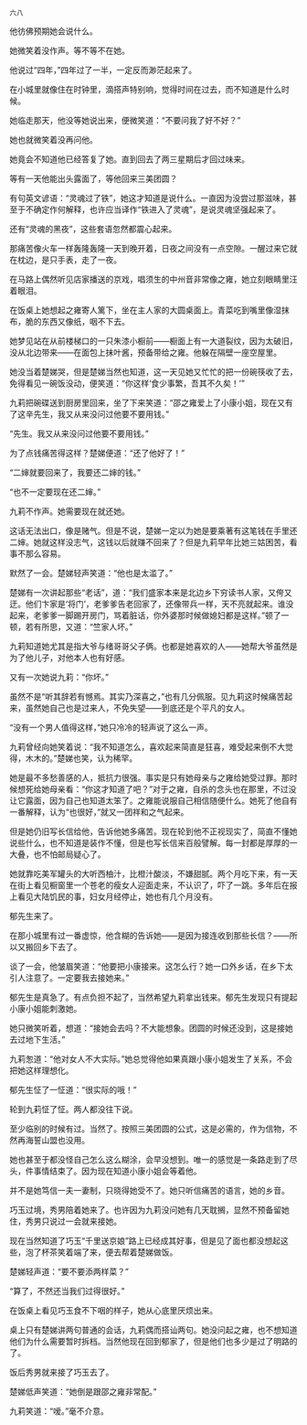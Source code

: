     六八 

   他彷佛预期她会说什么。

   她微笑着没作声。等不等不在她。

   他说过“四年，”四年过了一半，一定反而渺茫起来了。

   在小城里就像住在时钟里，滴搭声特别响，觉得时间在过去，而不知道是什么时候。

   她临走那天，他没等她说出来，便微笑道：“不要问我了好不好？”

   她也就微笑着没再问他。

   她竟会不知道他已经答复了她。直到回去了两三星期后才回过味来。

   等有一天他能出头露面了，等他回来三美团圆？

   有句英文谚语：“灵魂过了铁”，她这才知道是说什么。一直因为没尝过那滋味，甚至于不确定作何解释，也许应当译作“铁进入了灵魂”，是说灵魂坚强起来了。

   还有“灵魂的黑夜”，这些套语忽然都震心起来。

   那痛苦像火车一样轰隆轰隆一天到晚开着，日夜之间没有一点空隙。一醒过来它就在枕边，是只手表，走了一夜。

   在马路上偶然听见店家播送的京戏，唱须生的中州音非常像之雍，她立刻眼睛里汪着眼泪。

   在饭桌上她想起之雍寄人篱下，坐在主人家的大圆桌面上。青菜吃到嘴里像湿抹布，脆的东西又像纸，咽不下去。

   她梦见站在从前楼梯口的一只朱漆小橱前——橱面上有一大道裂纹，因为太破旧，没从北边带来——在面包上抹叶酱，预备带给之雍。他躲在隔壁一座空屋里。

   她没当着楚娣哭，但是楚娣当然也知道，这一天见她又忙忙的把一份碗筷收了去，免得看见一碗饭没动，便笑道：“你这样‘食少事繁，吾其不久矣！’”

   九莉把碗碟送到厨房里回来，坐了下来笑道：“邵之雍爱上了小康小姐，现在又有了这辛先生，我又从来没问过他要不要用钱。”

   “先生。我又从来没问过他要不要用钱。”

   为了点钱痛苦得这样？楚娣便道：“还了他好了！”

   “二婶就要回来了，我要还二婶的钱。”

   “也不一定要现在还二婶。”

   九莉不作声。她需要现在就还她。

   这话无法出口，像是赌气。但是不说，楚娣一定以为她是要乘著有这笔钱在手里还二婶。她就这样没志气，这钱以后就赚不回来了？但是九莉早年比她三姑困苦，看事不那么容易。

   默然了一会。楚娣轻声笑道：“他也是太滥了。”

   楚娣有一次讲起那些“老话”，道：“我们盛家本来是北边乡下穷读书人家，又侉又迂。他们卞家是‘将门’，老爹爹告老回家了，还像带兵一样，天不亮就起来。谁没起来，老爹爹一脚踢开房门，骂着脏话，你外婆那时候做媳妇都是这样。”顿了一顿，若有所思，又道：“竺家人坏。”

   九莉知道她尤其是指大爷与绪哥哥父子俩。也都是她喜欢的人——她帮大爷虽然是为了他儿子，对他本人也有好感。

   又有一次她说九莉：“你坏。”

   虽然不是“听其辞若有憾焉。其实乃深喜之，”也有几分佩服。见九莉这时候痛苦起来，虽然她自己也是过来人，不免失望——到底还是个平凡的女人。

   “没有一个男人值得这样，”她只冷冷的轻声说了这么一声。

   九莉曾经向她笑着说：“我不知道怎么，喜欢起来简直是狂喜，难受起来倒不大觉得，木木的。”楚娣也笑，认为稀罕。

   她是最不多愁善感的人，抵抗力很强。事实是只有她母亲与之雍给她受过罪。那时候想死给她母亲看：“你这才知道了吧？”对于之雍，自杀的念头也在那里，不过没让它露面，因为自己也知道太笨了。之雍能说服自己相信随便什么。她死了他自有一番解释，认为“也很好，”就又一团祥和之气起来。

   但是她仍旧写长信给他，告诉他她多痛苦。现在轮到他不正视现实了，简直不懂她说些什么，也不知道是装作不懂，但是也写长信来百般譬解。每一封都是厚厚的一大叠，也不怕邮局疑心了。

   她就靠吃美军罐头的大听西柚汁，比橙汁酸淡，不嫌甜腻。两个月吃下来，有一天在街上看见橱窗里一个苍老的瘦女人迎面走来，不认识了，吓了一跳。多年后在报上看见大陆饥民的事，妇女月经停止，她也有几个月没有。

   郁先生来了。

   在那小城里有过一番虚惊，他含糊的告诉她——是因为接连收到那些长信？——所以又搬回乡下去了。

   谈了一会，他皱眉笑道：“他要把小康接来。这怎么行？她一口外乡话，在乡下太引人注意了。一定要我去接她来。”

   郁先生是真急了。有点负担不起了，当然希望九莉拿出钱来。郁先生发现只有提起小康小姐能刺激她。

   她只微笑听着，想道：“接她会去吗？不大能想象。团圆的时候还没到，这是接她去过地下生活。”

   九莉怱道：“他对女人不大实际。”她总觉得他如果真跟小康小姐发生了关系，不会把她这样理想化。

   郁先生怔了一怔道：“很实际的哦！”

   轮到九莉怔了怔。两人都没往下说。

   至少临别的时候有过。当然了。按照三美团圆的公式，这是必需的，作为信物，不然再海誓山盟也没用。

   她也甚至于都没怪自己怎么这么糊涂，会早没想到。唯一的感觉是一条路走到了尽头，件事情结束了。因为现在知道小康小姐会等着他。

   并不是她笃信一夫一妻制，只晓得她受不了。她只听信痛苦的语言，她的乡音。

   巧玉过境，秀男陪着她来了。也许因为九莉没问她有几天耽搁，显然不预备留她住，秀男只说过一会就来接她。

   现在当然知道了巧玉“千里送京娘”路上已经成其好事，但是见了面也都没想起这些，泡了杯茶笑着端了来，便去帮着楚娣做饭。

   楚娣轻声道：“要不要添两样菜？”

   “算了，不然还当我们过得很好。”

   在饭桌上看见巧玉食不下咽的样子，她从心底里厌烦出来。

   桌上只有楚娣讲两句普通的会话，九莉偶而搭讪两句。她没问起之雍，也不想知道他们为什么需要暂时拆档。当然他现在回到郁家了，但是他们也多少是过了明路的了。

   饭后秀男就来接了巧玉去了。

   楚娣低声笑道：“她倒是跟邵之雍非常配。”

   九莉笑道：“嗳。”毫不介意。

